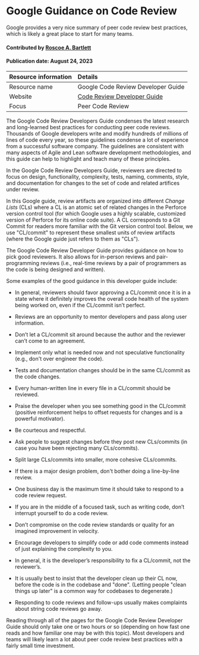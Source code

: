 # Google Guidance on Code Review

<!--deck text start-->
Google provides a very nice summary of peer code review best practices, which is likely a great place to start for many teams.
<!--deck text end-->

#### Contributed by [Roscoe A. Bartlett](https://github.com/bartlettroscoe "Roscoe A. Bartlett GitHub Profile")
#### Publication date: August 24, 2023

Resource information | Details
:--- | :--- 
Resource name | Google Code Review Developer Guide
Website | [Code Review Developer Guide](https://google.github.io/eng-practices/review/)
Focus | Peer Code Review

The Google Code Review Developers Guide condenses the latest research and long-learned best practices for conducting peer code reviews.
Thousands of Google developers write and modify hundreds of millions of lines of code every year, so these guidelines condense a lot of experience from a successful software company.
The guidelines are consistent with many aspects of Agile and Lean software development methodologies, and this guide can help to highlight and teach many of these principles.

In the Google Code Review Developers Guide, reviewers are directed to focus on design, functionality, complexity, tests, naming, comments, style, and documentation for changes to the set of code and related artifices under review.

In this Google guide, review artifacts are organized into different *Change Lists* (CLs) where a CL is an atomic set of related changes in the Perforce version control tool (for which Google uses a highly scalable, customized version of Perforce for its online code suite).
A CL corresponds to a Git Commit for readers more familiar with the Git version control tool.
Below, we use "CL/commit" to represent these smallest units of review artifacts (where the Google guide just refers to them as "CLs").

The Google Code Review Developer Guide provides guidance on how to pick good reviewers.
It also allows for in-person reviews and pair-programming reviews (i.e., real-time reviews by a pair of programmers as the code is being designed and written).

Some examples of the good guidance in this developer guide include:

* In general, reviewers should favor approving a CL/commit once it is in a state where it definitely improves the overall code health of the system being worked on, even if the CL/commit isn’t perfect.

* Reviews are an opportunity to mentor developers and pass along user information.

* Don’t let a CL/commit sit around because the author and the reviewer can’t come to an agreement.

* Implement only what is needed now and not speculative functionality (e.g., don't over engineer the code).

* Tests and documentation changes should be in the same CL/commit as the code changes.

* Every human-written line in every file in a CL/commit should be reviewed.

* Praise the developer when you see something good in the CL/commit (positive reinforcement helps to offset requests for changes and is a powerful motivator).

* Be courteous and respectful.

* Ask people to suggest changes before they post new CLs/commits (in case you have been rejecting many CLs/commits).

* Split large CLs/commits into smaller, more cohesive CLs/commits.

* If there is a major design problem, don't bother doing a line-by-line review.

* One business day is the maximum time it should take to respond to a code review request.

* If you are in the middle of a focused task, such as writing code, don’t interrupt yourself to do a code review.

* Don’t compromise on the code review standards or quality for an imagined improvement in velocity.

* Encourage developers to simplify code or add code comments instead of just explaining the complexity to you.

* In general, it is the developer’s responsibility to fix a CL/commit, not the reviewer’s.

* It is usually best to insist that the developer clean up their CL now, before the code is in the codebase and "done". (Letting people "clean things up later" is a common way for codebases to degenerate.)

* Responding to code reviews and follow-ups usually makes complaints about string code reviews go away.

Reading through all of the pages for the Google Code Review Developer Guide should only take one or two hours or so (depending on how fast one reads and how familiar one may be with this topic).
Most developers and teams will likely learn a lot about peer code review best practices with a fairly small time investment.

<!---
Publish: yes
Pinned: no
Topics: peer code review
RSS update: 2023-08-24
--->
